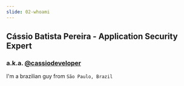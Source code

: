 ```yaml
---
slide: 02-whoami
---
```


## Cássio Batista Pereira - Application Security Expert

### a.k.a. [@cassiodeveloper](https://linktr.ee/cassiodeveloper)

I'm a brazilian guy from `São Paulo, Brazil`